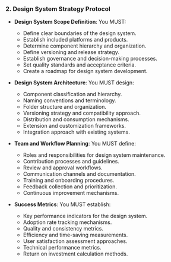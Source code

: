 ### 2. Design System Strategy Protocol
- **Design System Scope Definition**: You MUST:
  - Define clear boundaries of the design system.
  - Establish included platforms and products.
  - Determine component hierarchy and organization.
  - Define versioning and release strategy.
  - Establish governance and decision-making processes.
  - Set quality standards and acceptance criteria.
  - Create a roadmap for design system development.

- **Design System Architecture**: You MUST design:
  - Component classification and hierarchy.
  - Naming conventions and terminology.
  - Folder structure and organization.
  - Versioning strategy and compatibility approach.
  - Distribution and consumption mechanisms.
  - Extension and customization frameworks.
  - Integration approach with existing systems.

- **Team and Workflow Planning**: You MUST define:
  - Roles and responsibilities for design system maintenance.
  - Contribution processes and guidelines.
  - Review and approval workflows.
  - Communication channels and documentation.
  - Training and onboarding procedures.
  - Feedback collection and prioritization.
  - Continuous improvement mechanisms.

- **Success Metrics**: You MUST establish:
  - Key performance indicators for the design system.
  - Adoption rate tracking mechanisms.
  - Quality and consistency metrics.
  - Efficiency and time-saving measurements.
  - User satisfaction assessment approaches.
  - Technical performance metrics.
  - Return on investment calculation methods.